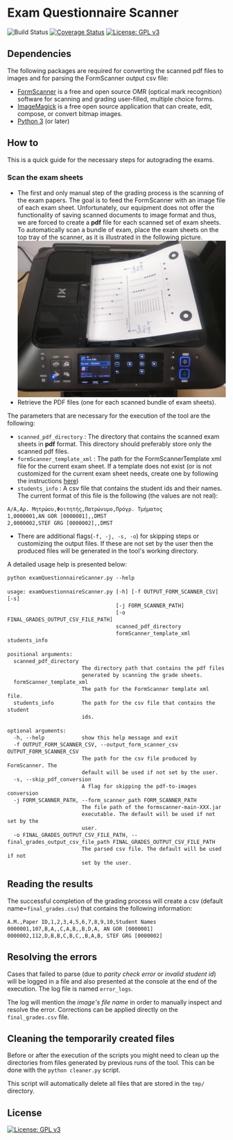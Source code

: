 # Exam Questionnaire Scanner
![Build Status](https://travis-ci.com/AntonisGkortzis/ExamQuestionnaireScanner.svg?branch=master)
[![Coverage Status](https://coveralls.io/repos/github/AntonisGkortzis/ExamQuestionnaireScanner/badge.svg?branch=master)](https://coveralls.io/github/AntonisGkortzis/ExamQuestionnaireScanner?branch=master)
[![License: GPL v3](https://img.shields.io/badge/License-GPL%20v3-blue.svg)](https://www.gnu.org/licenses/gpl-3.0)

## Dependencies
The following packages are required for converting the scanned pdf files to images and for parsing the FormScanner output csv file: 
- [FormScanner](http://www.formscanner.org/) is a free and open source OMR (optical mark recognition) software for scanning and grading user-filled, multiple choice forms.
- [ImageMagick](https://www.imagemagick.org/script/index.php) is a free open source application that can create, edit, compose, or convert bitmap images.
- [Python 3](https://www.python.org/) (or later)

## How to
This is a quick guide for the necessary steps for autograding the exams. 
### Scan the exam sheets
- The first and only manual step of the grading process is the scanning of the exam papers. The goal is to feed the FormScanner with an image file of each exam sheet. 
Unfortunately, our equipment does not offer the functionality of saving scanned documents to image format and thus, we are forced to create a **pdf** file for each scanned set of exam sheets. 
To automatically scan a bundle of exam, place the exam sheets on the top tray of the scanner, as it is illustrated in the following picture. 
![Scanning_setup](media/scanning_setup.jpg)
- Retrieve the PDF files (one for each scanned bundle of exam sheets).

The parameters that are necessary for the execution of the tool are the following: 
- ```scanned_pdf_directory``` : The directory that contains the scanned exam sheets in **pdf** format. This directory should preferably store only the scanned pdf files.
- ```formScanner_template_xml``` : The path for the FormScannerTemplate xml file for the current exam sheet. If a template does not exist (or is not customized for the current exam sheet needs, create one by following the instructions [here](http://www.formscanner.org/quickstart-guide/quickstart-formscanner))
- ```students_info``` : A csv file that contains the student ids and their names. The current format of this file is the following (the values are not real):
```
Α/Α,Αρ. Μητρώου,Φοιτητής,Πατρώνυμο,Πρόγρ. Τμήματος
1,0000001,AN GOR [0000001],,DMST
2,0000002,STEF GRG [0000002],,DMST
```
- There are additional flags(```-f, -j, -s, -o```) for skipping steps or customizing the output files. If these are not set by the user then the produced files will be generated in the tool's working directory.

A detailed usage help is presented below:
```
python examQuestionnaireScanner.py --help

usage: examQuestionnaireScanner.py [-h] [-f OUTPUT_FORM_SCANNER_CSV] [-s]
                                   [-j FORM_SCANNER_PATH]
                                   [-o FINAL_GRADES_OUTPUT_CSV_FILE_PATH]
                                   scanned_pdf_directory
                                   formScanner_template_xml students_info

positional arguments:
  scanned_pdf_directory
                        The directory path that contains the pdf files
                        generated by scanning the grade sheets.
  formScanner_template_xml
                        The path for the FormScanner template xml file.
  students_info         The path for the csv file that contains the student
                        ids.

optional arguments:
  -h, --help            show this help message and exit
  -f OUTPUT_FORM_SCANNER_CSV, --output_form_scanner_csv OUTPUT_FORM_SCANNER_CSV
                        The path for the csv file produced by FormScanner. The
                        default will be used if not set by the user.
  -s, --skip_pdf_conversion
                        A flag for skipping the pdf-to-images conversion
  -j FORM_SCANNER_PATH, --form_scanner_path FORM_SCANNER_PATH
                        The file path of the formscanner-main-XXX.jar
                        executable. The default will be used if not set by the
                        user.
  -o FINAL_GRADES_OUTPUT_CSV_FILE_PATH, --final_grades_output_csv_file_path FINAL_GRADES_OUTPUT_CSV_FILE_PATH
                        The parsed csv file. The default will be used if not
                        set by the user.

```  

## Reading the results
The successful completion of the grading process will create a csv (default name=```final_grades.csv```) that contains the following information:
```
A.M.,Paper ID,1,2,3,4,5,6,7,8,9,10,Student Names
0000001,107,B,A,,C,A,B,,B,D,A, AN GOR [0000001]
0000002,112,D,B,B,C,B,C,,B,A,B, STEF GRG [0000002]
```

## Resolving the errors
Cases that failed to parse (due to *parity check error* or *invalid student id*) will be logged in a file and also presented at the console at the end of the execution. The log file is named ```error_logs```. 

The log will mention the *image's file name* in order to manually inspect and resolve the error. Corrections can be applied directly on the ```final_grades.csv``` file.  

## Cleaning the temporarily created files
Before or after the execution of the scripts you might need to clean up the directories from files generated by previous runs of the tool. This can be done with the ```python cleaner.py``` script. 

This script will automatically delete all files that are stored in the ```tmp/``` directory. 

## License
[![License: GPL v3](https://img.shields.io/badge/License-GPL%20v3-blue.svg)](https://www.gnu.org/licenses/gpl-3.0)
